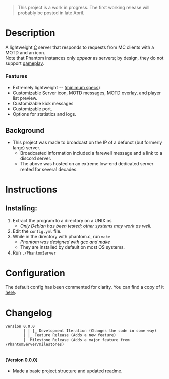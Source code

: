 
> This project is a work in progress. The first working release will probably be posted in late April.

# Description
A lightweight [C](https://www.iso.org/standard/74528.html) server that responds to requests from MC clients with a MOTD and an icon.
<br />Note that Phantom instances only *appear* as servers; by design, they do not support [gameplay](https://minecraft.fandom.com/wiki/Gameplay).

### Features
- Extremely lightweight -- ([minimum specs](https://github.com/wemos/docs/blob/master/docs/en/w600/w600_pico.rst#w600-pico))
- Customizable Server icon, MOTD messages, MOTD overlay, and player list preview.
- Customizable kick messages
- Customizable port.
- Options for statistics and logs.

## Background
- This project was made to broadcast on the IP of a defunct (but formerly large) server.
  - Broadcasted information included a farewell message and a link to a discord server.
  - The above was hosted on an extreme low-end dedicated server rented for several decades.

# Instructions
## Installing:
1. Extract the program to a directory on a UNIX os
   - *Only Debian has been tested; other systems may work as well.*
2. Edit the `config.yml` file.
3. While in the directory with phantom.c, run `make`
   - *Phantom was designed with [gcc](https://gcc.gnu.org/) and [make](https://www.gnu.org/software/make/manual/make.html)*
   - They are installed by default on most OS systems.
4. Run `./PhantomServer`

# Configuration
The default config has been commented for clarity.
You can find a copy of it [here](https://github.com/the-lockedcraft-legacy-organization/PhantomServer/blob/c/config.yml).

# Changelog
```
Version 0.0.0
        | | |_ Development Iteration (Changes the code in some way)
        | |_ Feature Release (Adds a new feature)
        |_ Milestone Release (Adds a major feature from /PhantomServer/milestones)
        
```
#### [Version 0.0.0]
 - Made a basic project structure and updated readme.
